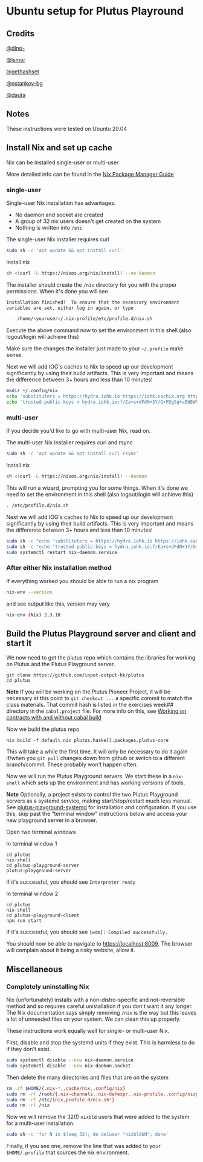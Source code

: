 # Ubuntu setup for Plutus Playround

## Credits

[@dino-](https://github.com/dino-)

[@lsmor](https://github.com/lsmor)

[@gethashset](https://github.com/gethashset)

[@nstankov-bg](https://github.com/nstankov-bg)

[@dauta](https://github.com/dauta)


## Notes

These instructions were tested on Ubuntu 20.04


## Install Nix and set up cache

Nix can be installed single-user or multi-user

More detailed info can be found in the
[Nix Package Manager Guide](https://nixos.org/manual/nix/stable)


### single-user

Single-user Nix installation has advantages. 
 - No daemon and socket are created
 - A group of 32 nix users doesn't get created on the system
 - Nothing is written into `/etc`

The single-user Nix installer requires curl

```bash
sudo sh -c 'apt update && apt install curl'
```

Install nix

```bash
sh <(curl -L https://nixos.org/nix/install) --no-daemon
```

The installer should create the `/nix` directory for you with the proper
permissions. When it's done you will see

```bash
Installation finished!  To ensure that the necessary environment
variables are set, either log in again, or type

  . /home/<youruser>/.nix-profile/etc/profile.d/nix.sh
```

Execute the above command now to set the environment in this shell (also
logout/login will achieve this)

Make sure the changes the installer just made to your `~/.profile` make sense.

Next we will add IOG's caches to Nix to speed up our development significantly
by using their build artifacts. This is very important and means the difference
between 3+ hours and less than 10 minutes!

```bash
mkdir ~/.config/nix
echo 'substituters = https://hydra.iohk.io https://iohk.cachix.org https://cache.nixos.org/' >> ~/.config/nix/nix.conf
echo 'trusted-public-keys = hydra.iohk.io:f/Ea+s+dFdN+3Y/G+FDgSq+a5NEWhJGzdjvKNGv0/EQ= iohk.cachix.org-1:DpRUyj7h7V830dp/i6Nti+NEO2/nhblbov/8MW7Rqoo= cache.nixos.org-1:6NCHdD59X431o0gWypbMrAURkbJ16ZPMQFGspcDShjY=' >> ~/.config/nix/nix.conf
```


### multi-user

If you decide you'd like to go with multi-user Nix, read on.

The multi-user Nix installer requires curl and rsync

```bash
sudo sh -c 'apt update && apt install curl rsync'
```

Install nix

```bash
sh <(curl -L https://nixos.org/nix/install) --daemon
```

This will run a wizard, prompting you for some things. When it's done we need
to set the environment in this shell (also logout/login will achieve this)

```bash
. /etc/profile.d/nix.sh
```

Next we will add IOG's caches to Nix to speed up our development significantly
by using their build artifacts. This is very important and means the difference
between 3+ hours and less than 10 minutes!

```bash
sudo sh -c "echo 'substituters = https://hydra.iohk.io https://iohk.cachix.org https://cache.nixos.org/' >> /etc/nix/nix.conf"
sudo sh -c "echo 'trusted-public-keys = hydra.iohk.io:f/Ea+s+dFdN+3Y/G+FDgSq+a5NEWhJGzdjvKNGv0/EQ= iohk.cachix.org-1:DpRUyj7h7V830dp/i6Nti+NEO2/nhblbov/8MW7Rqoo= cache.nixos.org-1:6NCHdD59X431o0gWypbMrAURkbJ16ZPMQFGspcDShjY=' >> /etc/nix/nix.conf"
sudo systemctl restart nix-daemon.service
```

### After either Nix installation method

If everything worked you should be able to run a nix program

```bash
nix-env --version
```

and see output like this, version may vary

```bash
nix-env (Nix) 2.3.10
```

## Build the Plutus Playground server and client and start it

We now need to get the plutus repo which contains the libraries for
working on Plutus and the Plutus Playground server.

```ssh
git clone https://github.com/input-output-hk/plutus
cd plutus
```

**Note** If you will be working on the Plutus Pioneer Project, it will be
necessary at this point to `git checkout ...` a specific commit to match the
class materials. That commit hash is listed in the exercises week## directory
in the `cabal.project` file. For more info on this, see [Working on contracts with and without cabal build](https://docs.plutus-community.com/docs/setup/CabalBuild.html)

Now we build the plutus repo

```ssh
nix build -f default.nix plutus.haskell.packages.plutus-core
```

This will take a while the first time. It will only be necessary to do it again
if/when you `git pull` changes down from github or switch to a different
branch/commit. These probably won't happen often.

Now we will run the Plutus Playground servers. We start these in a `nix-shell`
which sets up the environment and has working versions of tools.

**Note** Optionally, a project exists to control the two Plutus Playground
servers as a systemd service, making start/stop/restart much less manual. See
[plutus-playground-systemd](https://github.com/dino-/plutus-playground-systemd)
for installation and configuration. If you use this, skip past the "terminal
window" instructions below and access your new playground server in a browser.

Open two terminal windows

In terminal window 1

```ssh
cd plutus
nix-shell
cd plutus-playground-server
plutus-playground-server
```

If it's successful, you should see `Interpreter ready`

In terminal window 2

```ssh
cd plutus
nix-shell
cd plutus-playground-client
npm run start
```

If it's successful, you should see `[wdm]: Compiled successfully.`

You should now be able to navigate to <https://localhost:8009>. The browser
will complain about it being a risky website, allow it.


## Miscellaneous

### Completely uninstalling Nix

Nix (unfortunately) installs with a non-distro-specific and not-reversible
method and so requires careful unistallation if you don't want it any longer.
The Nix documentation says simply removing `/nix` is the way but this leaves a
lot of unneeded files on your system. We can clean this up properly.

These instructions work equally well for single- or multi-user Nix.

First, disable and stop the systemd units if they exist. This is harmless to
do if they don't exist.

```bash
sudo systemctl disable --now nix-daemon.service
sudo systemctl disable --now nix-daemon.socket
```

Then delete the many directories and files that are on the system

```bash
rm -rf $HOME/{.nix-*,.cache/nix,.config/nix}
sudo rm -rf /root/{.nix-channels,.nix-defexpr,.nix-profile,.config/nixpkgs,.cache/nix}
sudo rm -rf /etc/{nix,profile.d/nix.sh*}
sudo rm -rf /nix
```

Now we will remove the 32(!) `nixbld` users that were added to the system for a
multi-user installation.

```bash
sudo sh -c 'for N in $(seq 32); do deluser "nixbld$N"; done'
```

Finally, if you see one, remove the line that was added to your
`$HOME/.profile` that sources the nix environment.
